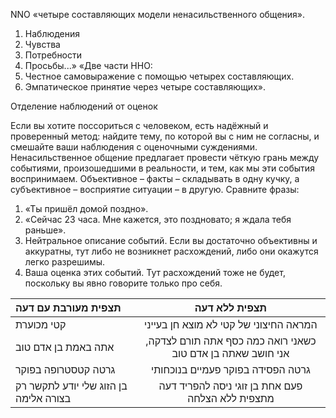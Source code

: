 NNO
«четыре составляющих модели ненасильственного общения».
1. Наблюдения
2. Чувства
3. Потребности
4. Просьбы...»
«Две части ННО:
1. Честное самовыражение с помощью четырех составляющих.
2. Эмпатическое принятие через четыре составляющих».

Отделение наблюдений от оценок

Если вы хотите поссориться с человеком, есть надёжный и проверенный метод: найдите
тему, по которой вы с ним не согласны, и смешайте ваши наблюдения с оценочными
суждениями.
Ненасильственное общение предлагает провести чёткую грань между событиями,
произошедшими в реальности, и тем, как мы эти события воспринимаем. Объективное –
факты – складывать в одну кучку, а субъективное – восприятие ситуации – в другую.
Сравните фразы:
1. «Ты пришёл домой поздно».
2. «Сейчас 23 часа. Мне кажется, это поздновато; я ждала тебя раньше».
1. Нейтральное описание событий. Если вы достаточно объективны и аккуратны, тут
либо не возникнет расхождений, либо они окажутся легко разрешимы.
2. Ваша оценка этих событий. Тут расхождений тоже не будет, поскольку вы явно
говорите только про себя.


|  תצפית מעורבת עם דעה     | תצפית ללא דעה     | 
| :------------- | :----------: |
|  קטי מכוערת | המראה החיצוני של קטי לא מוצא חן בעייני  | 
| אתה באמת בן אדם טוב   | כשאני רואה כמה כסף אתה תורם לצדקה, אני חושב שאתה בן אדם טוב |
| גרטה קטסטרופה בפוקר   | גרטה הפסידה בפוקר פעמיים בנוכחותי |
| בן הזוג שלי יודע לתקשר רק בצורה אלימה   | פעם אחת בן זוגי ניסה להפריד דעה מתצפית ללא הצלחה |
